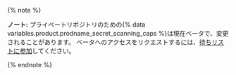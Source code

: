 {% note %}

**ノート:** プライベートリポジトリのための{% data variables.product.prodname_secret_scanning_caps %}は現在ベータで、変更されることがあります。 ベータへのアクセスをリクエストするには、[待ちリストに参加](https://github.com/features/security/advanced-security/signup)してください。

{% endnote %}
